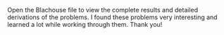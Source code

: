 Open the Blachouse file to view the complete results and detailed derivations of the problems.
I found these problems very interesting and learned a lot while working through them.
Thank you!
